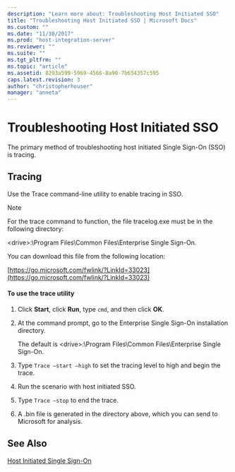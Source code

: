 ```yaml
---
description: "Learn more about: Troubleshooting Host Initiated SSO"
title: "Troubleshooting Host Initiated SSO | Microsoft Docs"
ms.custom: ""
ms.date: "11/30/2017"
ms.prod: "host-integration-server"
ms.reviewer: ""
ms.suite: ""
ms.tgt_pltfrm: ""
ms.topic: "article"
ms.assetid: 8293a599-5969-4566-8a90-7b654357c595
caps.latest.revision: 3
author: "christopherhouser"
manager: "anneta"
---
```

# Troubleshooting Host Initiated SSO
The primary method of troubleshooting host initiated Single Sign-On (SSO) is tracing.

## Tracing
 Use the Trace command-line utility to enable tracing in SSO.

> [!NOTE]
>  For the trace command to function, the file tracelog.exe must be in the following directory:
>
>  \<drive>:\Program Files\Common Files\Enterprise Single Sign-On.
>
>  You can download this file from the following location:
>
>  [https://go.microsoft.com/fwlink/?LinkId=33023](https://go.microsoft.com/fwlink/?LinkId=33023)

#### To use the trace utility

1.  Click **Start**, click **Run**, type `cmd`, and then click **OK**.

2.  At the command prompt, go to the Enterprise Single Sign-On installation directory.

     The default is \<drive>:\Program Files\Common Files\Enterprise Single Sign-On.

3.  Type `Trace –start –high` to set the tracing level to high and begin the trace.

4.  Run the scenario with host initiated SSO.

5.  Type `Trace –stop` to end the trace.

6.  A .bin file is generated in the directory above, which you can send to Microsoft for analysis.

## See Also
 [Host Initiated Single Sign-On](../esso/host-initiated-single-sign-on.md)

